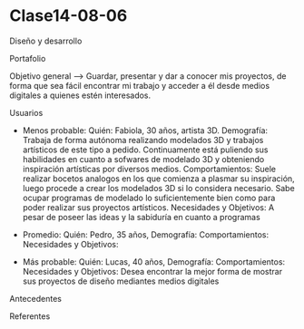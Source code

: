 # Clase14-08-06
Diseño y desarrollo

Portafolio

Objetivo general --> Guardar, presentar y dar a conocer mis proyectos, de forma que sea fácil encontrar mi trabajo y acceder a él desde medios digitales a quienes estén interesados.

Usuarios

- Menos probable:
  Quién: Fabiola, 30 años, artista 3D.
  Demografía: Trabaja de forma autónoma realizando modelados 3D y trabajos artísticos de este tipo a pedido. Continuamente está puliendo sus habilidades en cuanto a sofwares de modelado 3D y obteniendo inspiración artísticas por diversos medios.
  Comportamientos: Suele realizar bocetos analogos en los que comienza a plasmar su inspiración, luego procede a crear los modelados 3D si lo considera necesario. Sabe ocupar programas de modelado lo suficientemente bien como para poder realizar sus proyectos artísticos.
  Necesidades y Objetivos: A pesar de poseer las ideas y la sabiduría en cuanto a programas

- Promedio: 
  Quién: Pedro, 35 años, 
  Demografía:
  Comportamientos:
  Necesidades y Objetivos:
  
- Más probable:
  Quién: Lucas, 40 años, 
  Demografía: 
  Comportamientos:
  Necesidades y Objetivos: Desea encontrar la mejor forma de mostrar sus proyectos de diseño mediantes medios digitales
  
Antecedentes


Referentes
